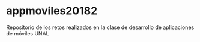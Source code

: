 # appmoviles20182
Repositorio de los retos realizados en la clase de desarrollo de aplicaciones de móviles UNAL
